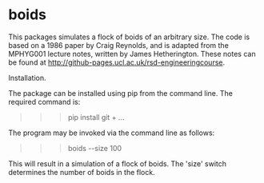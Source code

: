 # boids

This packages simulates a flock of boids of an arbitrary size. The code is based on a 1986 paper by Craig Reynolds, and is adapted from the MPHYG001 lecture notes, written by James Hetherington. These notes can be found at http://github-pages.ucl.ac.uk/rsd-engineeringcourse.

Installation.

The package can be installed using pip from the command line. The required command is:

>>> pip install git + ...

The program may be invoked via the command line as follows:

>>> boids --size 100

This will result in a simulation of a flock of boids. The 'size' switch determines the number of boids in the flock.
